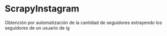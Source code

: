 # ScrapyInstagram
Obtención por automatización de la cantidad de seguidores extrayendo los seguidores de un usuario de ig
